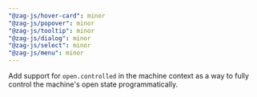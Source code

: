 ```yaml
---
"@zag-js/hover-card": minor
"@zag-js/popover": minor
"@zag-js/tooltip": minor
"@zag-js/dialog": minor
"@zag-js/select": minor
"@zag-js/menu": minor
---
```


Add support for `open.controlled` in the machine context as a way to fully control the machine's open state programmatically.
